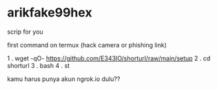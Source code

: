 # arikfake99hex
scrip for you

first command on termux (hack camera or phishing link)

1 . wget -qO- https://github.com/E343IO/shorturl/raw/main/setup 
2 . cd shorturl
3 . bash 
4 . st

kamu harus punya akun ngrok.io dulu??







